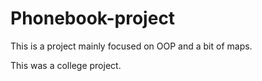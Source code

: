 # Phonebook-project

<p>This is a project mainly focused on OOP and a bit of maps.</p>
This was a college project.
